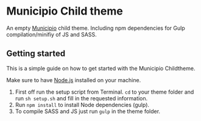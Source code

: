 # Municipio Child theme

An empty [Municipio](https://github.com/helsingborg-stad/Municipio) child theme. Including npm dependencies for Gulp compilation/minifiy of JS and SASS.

## Getting started

This is a simple guide on how to get started with the Municipio Childtheme.

Make sure to have [Node.js](http://nodejs.org) installed on your machine.

1. First off run the setup script from Terminal. `cd` to your theme folder and run `sh setup.sh` and fill in the requested information.
2. Run `npm install` to install Node dependencies (gulp).
3. To compile SASS and JS just run `gulp` in the theme folder.
